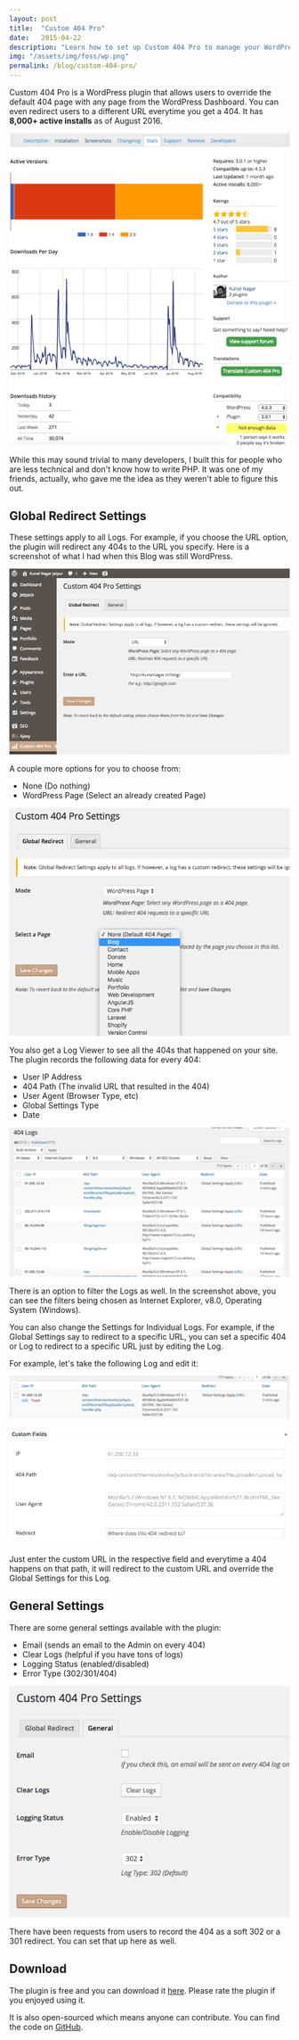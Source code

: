 ```yaml
---
layout: post
title:  "Custom 404 Pro"
date:   2015-04-22
description: "Learn how to set up Custom 404 Pro to manage your WordPress 404 Errors."
img: "/assets/img/foss/wp.png"
permalink: /blog/custom-404-pro/
---
```


Custom 404 Pro is a WordPress plugin that allows users to override the default 404 page with any page from the WordPress Dashboard. You can even redirect users to a different URL everytime you get a 404. It has **8,000+ active installs** as of August 2016.

![Active Installs](/assets/img/blog/custom-404-pro/custom-404-pro-0.png)

While this may sound trivial to many developers, I built this for people who are less technical and don't know how to write PHP. It was one of my friends, actually, who gave me the idea as they weren't able to figure this out.

## Global Redirect Settings

These settings apply to all Logs. For example, if you choose the URL option, the plugin will redirect any 404s to the URL you specify. Here is a screenshot of what I had when this Blog was still WordPress.

![Default Settings on kunalnagar.in](/assets/img/blog/custom-404-pro/custom-404-pro-1.png)

A couple more options for you to choose from:

* None (Do nothing)
* WordPress Page (Select an already created Page)

![WordPress Page Redirect](/assets/img/blog/custom-404-pro/custom-404-pro-2.png)

You also get a Log Viewer to see all the 404s that happened on your site. The plugin records the following data for every 404:

* User IP Address
* 404 Path (The invalid URL that resulted in the 404)
* User Agent (Browser Type, etc)
* Global Settings Type
* Date

![Recording 404 Logs](/assets/img/blog/custom-404-pro/custom-404-pro-3.png)

There is an option to filter the Logs as well. In the screenshot above, you can see the filters being chosen as Internet Explorer, v8.0, Operating System (Windows).

You can also change the Settings for Individual Logs. For example, if the Global Settings say to redirect to a specific URL, you can set a specific 404 or Log to redirect to a specific URL just by editing the Log.

For example, let's take the following Log and edit it:

![Edit Single Log](/assets/img/blog/custom-404-pro/custom-404-pro-4.png)

![Log Custom Fields](/assets/img/blog/custom-404-pro/custom-404-pro-5.png)

Just enter the custom URL in the respective field and everytime a 404 happens on that path, it will redirect to the custom URL and override the Global Settings for this Log.

## General Settings

There are some general settings available with the plugin:

* Email (sends an email to the Admin on every 404)
* Clear Logs (helpful if you have tons of logs)
* Logging Status (enabled/disabled)
* Error Type (302/301/404)

![General Settings](/assets/img/blog/custom-404-pro/custom-404-pro-6.png)

There have been requests from users to record the 404 as a soft 302 or a 301 redirect. You can set that up here as well.

## Download

The plugin is free and you can download it [here][download-link]. Please rate the plugin if you enjoyed using it.

It is also open-sourced which means anyone can contribute. You can find the code on [GitHub][github-link].

[download-link]: https://wordpress.org/plugins/custom-404-pro
[github-link]: https://github.com/kunalnagar/custom-404-pro
